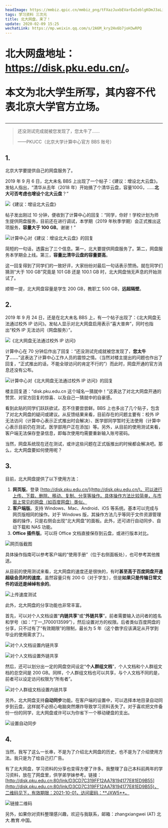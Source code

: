 ```yaml
---
headImage: https://mmbiz.qpic.cn/mmbiz_png/tFXazJuxbEVarEaIeblgKOmJ3aLicCCBXWOViaYR57UwlDc9pWVicyoK92Ur6p30uBvNhsYCd3bExt0dQERpXPPeQ/0
tags: 学习资料 三次元
title: 北大网盘，来了！
update: 2020-02-09 15:25
wechatLink: https://mp.weixin.qq.com/s/2A6M_kry2Hx6b7joH3wRPQ
---
```

<div style="font-size: 2rem; font-weight: bold; color: var(--color-warm-dark);">
<p>北大网盘地址：<a href="https://disk.pku.edu.cn/">https://disk.pku.edu.cn/</a>。</p>
<p>本文为北大学生所写，其内容不代表北京大学官方立场。</p>
</div>

----

> 还没测试完成就被您发现了，您太牛了……
>
> ——PKUCC（北京大学计算中心官方 BBS 账号）

## 1.
北京大学要提供自己的网盘服务了。

2019 年 9 月 6 日，北大未名 BBS 上出现了一个帖子：《建议：增设北大云盘》。发帖人指出，“清华从去年（2018 年）开始搞了个清华云盘，容量100G，……**北大可否考虑也增设个北大云盘**？”

![《建议：增设北大云盘》](https://s2.ax1x.com/2019/09/25/uelB8g.png)

帖子发出刚过 10 分钟，便收到了计算中心的回复：“同学，你好！学校计划为师生提供网盘服务，目前还在进行调试，本学期（2019 年秋季学期）会正式推出这项服务，**容量大于 100 GB**。谢谢！”

![计算中心对《建议：增设北大云盘》的回复](https://s2.ax1x.com/2019/09/25/uel0PS.png)

简短的一句话，透露出了三个信息。第一，北大要提供网盘服务了。第二，网盘服务本学期会上线。第三，**容量比清华云盘的容量要高**。

这一回复得到了同学们的一致好评，大家纷纷对最后一句话表示赞扬。就在同学们猜测“大于 100 GB”究竟是 101 GB 还是 100.1 GB 时，北大网盘悄无声息的开始测试了。

顺带一提，北大网盘容量是学生 200 GB，教职工 500 GB，**远超隔壁**。

## 2.
2019 年 9 月 24 日，还是在北大未名 BBS 上，有一个帖子出现了：《北大网盘无法通过校外 IP 访问》。发帖人显示对北大网盘启用表示“喜大普奔”，同时也指出“校外 IP 无法访问（网盘服务）”。

![《北大网盘无法通过校外 IP 访问》](https://s2.ax1x.com/2019/09/25/ueld58.png)

计算中心在 70 分钟后作出了回复：“还没测试完成就被您发现了，**您太牛了……**”这表达了计算中心工作人员的震惊之情。（当然对楼主提出的问题也作出了回复，“正式推出的话，不能全球访问的肯定不行的”）而此时，网盘开通的官方消息还没有公布。

![计算中心对《北大网盘无法通过校外 IP 访问》的回复](https://s2.ax1x.com/2019/09/25/uelaUf.png)

楼主回复道：“disk.pku.edu.cn 这个域名一猜就中！”这表达了对北大网盘开通的赞赏、对官方回复的惊喜、以及自己一猜就中的自豪感。

看到此贴的同学们跃跃欲试，忍不住要尝尝鲜。BBS 上也多出了几个贴子，包含了对北大网盘的疑问或建议。从反馈结果来看，目前存在的问题主要有：校外 IP 无法访问（计算中心表示正式推出时会解决）、医学部同学暂时无法使用（计算中心表示目前仍在测试，医学部用户正在添加）等。另外，从目前的使用测试来看，客户端无法保存登录信息，即每次使用均需要重新输入账号密码。

当然，网盘系统现在还在测试，或许这些问题在正式版推出的时候都会解决吧。那么，北大网盘要如何使用呢？

## 3.
目前，北大网盘提供了以下使用方法：

1. **网页版**。登录 [http://disk.pku.edu.cn/](http://disk.pku.edu.cn/)。可以进行上传、下载、删除、移动、复制、分享等操作。具体操作方法比较简单，与市面上常见的网盘（如百度网盘）类似。
2. **客户端版**。支持 Windows、Mac、Android、iOS 等系统。基本可以完成与网页版相同的操作。对于 Windows 版，其操作方法几乎等同于文件资源管理器的操作，只是右侧会出现“北大网盘”的面板。此外，还可进行自动同步、自动下载和 NAS 功能。
3. **Office 插件版**。可以将 Office 文档直接保存到云盘，或进行版本对比。

![网页版截图](https://s2.ax1x.com/2019/09/25/ue3O3D.png)

具体操作指南可以参考客户端的“使用手册”（位于右侧面板处），也可参考其他推送。

从目前的使用测试来看，北大网盘的速度还是很快的，有时**甚至高于百度网盘开通超级会员时的速度**。虽然容量只有 200 G（对于学生），但是**如果只是传输日常文件的话还是绰绰有余的**。

![上传速度测试](https://s2.ax1x.com/2019/09/25/uelUVP.png)

此外，北大网盘的分享功能也非常丰富。

首先，可以对个人文档设置“**内链共享**”或“**外链共享**”。前者需要输入访问者的姓名和学号（如：“丁一_1700013599”），然后设置对方的权限。后者类似百度网盘的分享，只不过有了“有效期限”的限制，最长为 5 年（这个数字应该满足从开学到毕业的使用需求了）。

![对个人文档设置内链共享](https://s2.ax1x.com/2019/09/25/ue3L9O.png)

![对个人文档设置外链共享](https://s2.ax1x.com/2019/09/25/ue3b4K.png)

然后，还可以划分出一定的网盘空间设定“**个人群组文档**”，个人文档和个人群组文档的总空间是 200 GB。同样，个人群组文档也可以共享，与个人文档不同的是，前者可以设定访问权限为“所有者”。

![对个人群组文档设置内链共享](https://s2.ax1x.com/2019/09/25/ue3HN6.png)

另外，北大网盘支持**自动同步**功能。在客户端的设置中，可以选择本地目录自动同步到云盘，这样就不必担心电脑突然爆炸导致学习资料丢失了。对于喜欢把文件备份一份的同学，北大网盘或许可以为你省下一个移动硬盘的支出。

![设置自动同步](https://s2.ax1x.com/2019/09/25/ue37Ax.png)

## 4.
当然，我写了这么一长串，不是为了介绍北大网盘的历史，也不是为了介绍使用方法。我只是为了给自己打广告。

有了北大网盘，学习资料的分享也变得方便了许多。我整理了自己本科前两年的学习资料，放在了网盘里，供学弟学妹参考。链接：[http://disk.pku.edu.cn:80/link/D3CD7C319FF12AA78194177E81ED9B55](http://disk.pku.edu.cn:80/link/D3CD7C319FF12AA78194177E81ED9B55)，二维码见下，有效期限：2021-10-01，访问密码：**JXW5**。

![链接二维码](https://s2.ax1x.com/2019/09/25/ue8jiV.png)

另外，如果你对资料整理感兴趣，欢迎与我联系，邮箱：zhangxiangwei (AT) 北大.教育.中国。
